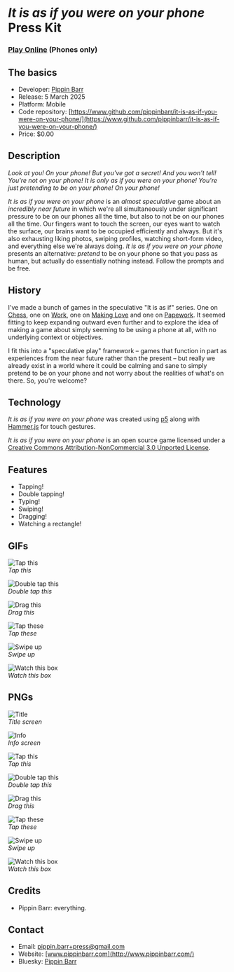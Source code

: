 # *It is as if you were on your phone* Press Kit

### [Play Online](https://pippinbarr.com/it-is-as-if-you-were-on-your-phone) (Phones only)

## The basics

* Developer: [Pippin Barr](http://www.pippinbarr.com/)
* Release: 5 March 2025
* Platform: Mobile
* Code repository: [https://www.github.com/pippinbarr/it-is-as-if-you-were-on-your-phone/](https://www.github.com/pippinbarr/it-is-as-if-you-were-on-your-phone/)
* Price: $0.00

## Description

*Look at you! On your phone! But you've got a secret! And you won't tell! You're not on your phone! It is only as if you were on your phone! You're just pretending to be on your phone! On your phone!*

*It is as if you were on your phone* is an *almost speculative* game about an *incredibly near future* in which we're all simultaneously under significant pressure to be on our phones all the time, but also to not be on our phones all the time. Our fingers want to touch the screen, our eyes want to watch the surface, our brains want to be occupied efficiently and always. But it's also exhausting liking photos, swiping profiles, watching short-form video, and everything else we're always doing. *It is as if you were on your phone* presents an alternative: *pretend* to be on your phone so that you pass as human, but actually do essentially nothing instead. Follow the prompts and be free.

## History

I've made a bunch of games in the speculative "It is as if" series. One on [Chess](https://pippinbarr.com/it-is-as-if-you-were-playing-chess/info/), one on [Work](https://pippinbarr.com/itisasifyouweredoingwork/info/), one on [Making Love](https://pippinbarr.com/itisasifyouweremakinglove/info/) and one on [Papework](https://pippinbarr.com/it-is-as-if-you-were-doing-paperwork/info/). It seemed fitting to keep expanding outward even further and to explore the idea of making a game about simply seeming to be using a phone at all, with no underlying context or objectives.

I fit this into a "speculative play" framework – games that function in part as experiences from the near future rather than the present – but really we already exist in a world where it could be calming and sane to simply pretend to be on your phone and not worry about the realities of what's on there. So, you're welcome?

## Technology

*It is as if you were on your phone* was created using [p5](https://p5js.org) along with [Hammer.js](https://hammerjs.github.io/) for touch gestures.

*It is as if you were on your phone* is an open source game licensed under a [Creative Commons Attribution-NonCommercial 3.0 Unported License](http://creativecommons.org/licenses/by-nc/3.0/).

## Features

* Tapping!
* Double tapping!
* Typing!
* Swiping!
* Dragging!
* Watching a rectangle!

## GIFs

![Tap this](./gifs/tap.gif)  
*Tap this*

![Double tap this](./gifs/double-tap.gif)  
*Double tap this*

![Drag this](./gifs/drag.gif)  
*Drag this*

![Tap these](./gifs/type.gif)  
*Tap these*

![Swipe up](./gifs/swipe.gif)  
*Swipe up*

![Watch this box](./gifs/watch.gif)  
*Watch this box*

## PNGs

![Title](./images/title.png)  
*Title screen*

![Info](./images/info.png)  
*Info screen*

![Tap this](./images/tap.png)  
*Tap this*

![Double tap this](./images/double-tap.png)  
*Double tap this*

![Drag this](./images/drag.png)  
*Drag this*

![Tap these](./images/type.png)  
*Tap these*

![Swipe up](./images/swipe.png)  
*Swipe up*

![Watch this box](./images/watch.png)  
*Watch this box*

## Credits

* Pippin Barr: everything.

## Contact

* Email: [pippin.barr+press@gmail.com](mailto:pippin.barr+press@gmail.com)
* Website: [www.pippinbarr.com](http://www.pippinbarr.com/)
* Bluesky: [Pippin Barr](https://bsky.app/profile/pippinbarr.bsky.social)

